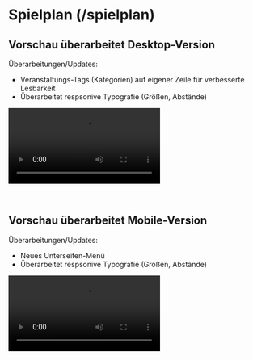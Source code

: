 # Spielplan (/spielplan)

## Vorschau überarbeitet Desktop-Version

Überarbeitungen/Updates:

- Veranstaltungs-Tags (Kategorien) auf eigener Zeile für verbesserte Lesbarkeit
- Überarbeitet respsonive Typografie (Größen, Abstände)

<video 
  src     ="https://github.com/joh-sch/rzt.de-doku/assets/39758027/0ccfbc38-d8bb-4c43-b004-63124d875c93" 
  controls="controls" 
  style   ="max-width: 100%;">
</video>

<br>

## Vorschau überarbeitet Mobile-Version

Überarbeitungen/Updates:

- Neues Unterseiten-Menü
- Überarbeitet respsonive Typografie (Größen, Abstände)
  
<video 
  src     ="https://github.com/joh-sch/rzt.de-doku/assets/39758027/363ba0d6-b9c1-4251-b18e-3ca4f7cde2ae" 
  controls="controls" 
  style   ="max-width: 100%;">
</video>

